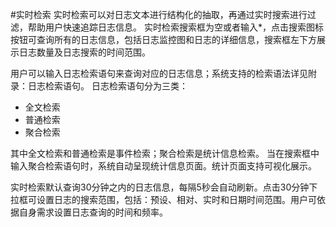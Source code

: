 #实时检索
实时检索可以对日志文本进行结构化的抽取，再通过实时搜索进行过滤，帮助用户快速追踪日志信息。
实时检索搜索框为空或者输入*，点击搜索图标按钮可查询所有的日志信息，包括日志监控图和日志的详细信息，搜索框左下方展示日志数量及日志搜索的时间范围。



用户可以输入日志检索语句来查询对应的日志信息；系统支持的检索语法详见附录：日志检索语句。
日志检索语句分为三类：
* 全文检索
* 普通检索
* 聚合检索

其中全文检索和普通检索是事件检索；聚合检索是统计信息检索。
当在搜索框中输入聚合检索语句时，系统自动呈现统计信息页面。统计页面支持可视化展示。


实时检索默认查询30分钟之内的日志信息，每隔5秒会自动刷新。点击30分钟下拉框可设置日志的搜索范围，包括：预设、相对、实时和日期时间范围。用户可依据自身需求设置日志查询的时间和频率。

